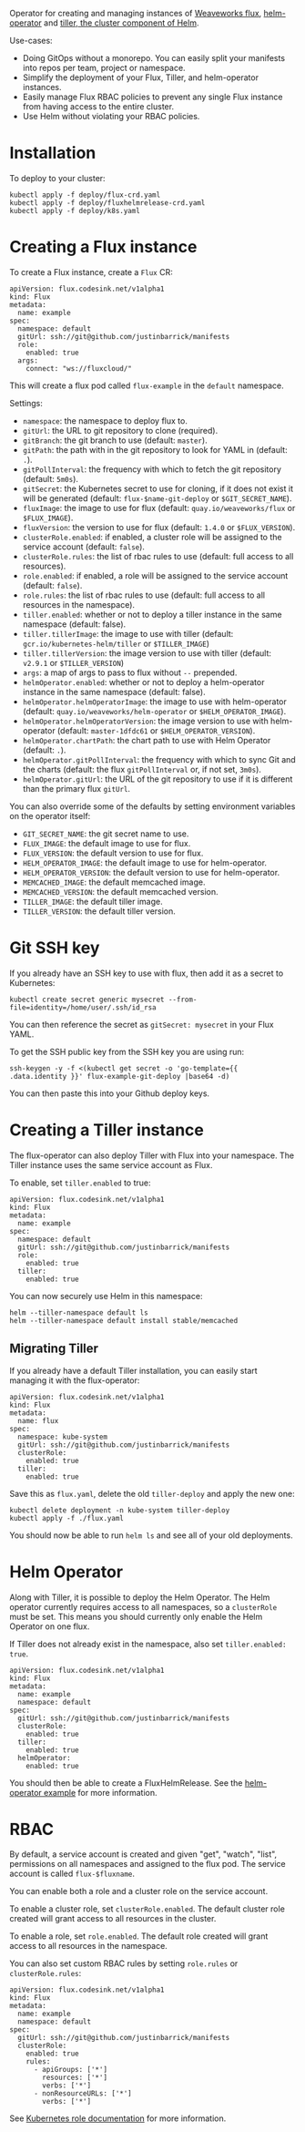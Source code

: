 Operator for creating and managing instances of [Weaveworks flux](https://github.com/weaveworks/flux), [helm-operator](https://github.com/weaveworks/flux/blob/master/site/helm/helm-integration.md) and [tiller, the cluster component of Helm](https://github.com/kubernetes/helm).

Use-cases:

* Doing GitOps without a monorepo. You can easily split your manifests into repos per team, project or namespace.
* Simplify the deployment of your Flux, Tiller, and helm-operator instances.
* Easily manage Flux RBAC policies to prevent any single Flux instance from having access to the entire cluster.
* Use Helm without violating your RBAC policies.

# Installation

To deploy to your cluster:

```
kubectl apply -f deploy/flux-crd.yaml
kubectl apply -f deploy/fluxhelmrelease-crd.yaml
kubectl apply -f deploy/k8s.yaml
```

# Creating a Flux instance

To create a Flux instance, create a `Flux` CR:

```
apiVersion: flux.codesink.net/v1alpha1
kind: Flux
metadata:
  name: example
spec:
  namespace: default
  gitUrl: ssh://git@github.com/justinbarrick/manifests
  role:
    enabled: true
  args:
    connect: "ws://fluxcloud/"
```

This will create a flux pod called `flux-example` in the `default` namespace.

Settings:

* `namespace`: the namespace to deploy flux to.
* `gitUrl`: the URL to git repository to clone (required).
* `gitBranch`: the git branch to use (default: `master`).
* `gitPath`: the path with in the git repository to look for YAML in (default: `.`).
* `gitPollInterval`: the frequency with which to fetch the git repository (default: `5m0s`).
* `gitSecret`: the Kubernetes secret to use for cloning, if it does not exist it will
               be generated (default: `flux-$name-git-deploy` or `$GIT_SECRET_NAME`).
* `fluxImage`: the image to use for flux (default: `quay.io/weaveworks/flux` or `$FLUX_IMAGE`).
* `fluxVersion`: the version to use for flux (default: `1.4.0` or `$FLUX_VERSION`).
* `clusterRole.enabled`: if enabled, a cluster role will be assigned to the service
                         account (default: `false`).
* `clusterRole.rules`: the list of rbac rules to use (default: full access to all resources).
* `role.enabled`: if enabled, a role will be assigned to the service
                  account (default: `false`).
* `role.rules`: the list of rbac rules to use (default: full access to all resources in the namespace).
* `tiller.enabled`: whether or not to deploy a tiller instance in the same namespace (default: false).
* `tiller.tillerImage`: the image to use with tiller (default: `gcr.io/kubernetes-helm/tiller` or `$TILLER_IMAGE`)
* `tiller.tillerVersion`: the image version to use with tiller (default: `v2.9.1` or `$TILLER_VERSION`)
* `args`: a map of args to pass to flux without `--` prepended.
* `helmOperator.enabled`: whether or not to deploy a helm-operator instance in the same namespace (default: false).
* `helmOperator.helmOperatorImage`: the image to use with helm-operator (default: `quay.io/weaveworks/helm-operator` or `$HELM_OPERATOR_IMAGE`).
* `helmOperator.helmOperatorVersion`: the image version to use with helm-operator (default: `master-1dfdc61` or `$HELM_OPERATOR_VERSION`).
* `helmOperator.chartPath`: the chart path to use with Helm Operator (default: `.`).
* `helmOperator.gitPollInterval`: the frequency with which to sync Git and the charts (default: the flux `gitPollInterval` or, if not set, `3m0s`).
* `helmOperator.gitUrl`: the URL of the git repository to use if it is different than the primary flux `gitUrl`.

You can also override some of the defaults by setting environment variables on the
operator itself:

* `GIT_SECRET_NAME`: the git secret name to use.
* `FLUX_IMAGE`: the default image to use for flux.
* `FLUX_VERSION`: the default version to use for flux.
* `HELM_OPERATOR_IMAGE`: the default image to use for helm-operator.
* `HELM_OPERATOR_VERSION`: the default version to use for helm-operator.
* `MEMCACHED_IMAGE`: the default memcached image.
* `MEMCACHED_VERSION`: the default memcached version.
* `TILLER_IMAGE`: the default tiller image.
* `TILLER_VERSION`: the default tiller version.

# Git SSH key

If you already have an SSH key to use with flux, then add it as a secret to Kubernetes:

```
kubectl create secret generic mysecret --from-file=identity=/home/user/.ssh/id_rsa
```

You can then reference the secret as `gitSecret: mysecret` in your Flux YAML.

To get the SSH public key from the SSH key you are using run:

```
ssh-keygen -y -f <(kubectl get secret -o 'go-template={{ .data.identity }}' flux-example-git-deploy |base64 -d)
```

You can then paste this into your Github deploy keys.

# Creating a Tiller instance

The flux-operator can also deploy Tiller with Flux into your namespace. The Tiller
instance uses the same service account as Flux.

To enable, set `tiller.enabled` to true:

```
apiVersion: flux.codesink.net/v1alpha1
kind: Flux
metadata:
  name: example
spec:
  namespace: default
  gitUrl: ssh://git@github.com/justinbarrick/manifests
  role:
    enabled: true
  tiller:
    enabled: true
```

You can now securely use Helm in this namespace:

```
helm --tiller-namespace default ls
helm --tiller-namespace default install stable/memcached
```

## Migrating Tiller

If you already have a default Tiller installation, you can easily start managing
it with the flux-operator:

```
apiVersion: flux.codesink.net/v1alpha1
kind: Flux
metadata:
  name: flux
spec:
  namespace: kube-system
  gitUrl: ssh://git@github.com/justinbarrick/manifests
  clusterRole:
    enabled: true
  tiller:
    enabled: true
```

Save this as `flux.yaml`, delete the old `tiller-deploy` and apply the new one:

```
kubectl delete deployment -n kube-system tiller-deploy
kubectl apply -f ./flux.yaml
```

You should now be able to run `helm ls` and see all of your old deployments.

# Helm Operator

Along with Tiller, it is possible to deploy the Helm Operator. The Helm operator currently
requires access to all namespaces, so a `clusterRole` must be set. This means you should currently
only enable the Helm Operator on one flux.

If Tiller does not already exist in the namespace, also set `tiller.enabled: true`.

```
apiVersion: flux.codesink.net/v1alpha1
kind: Flux
metadata:
  name: example
  namespace: default
spec:
  gitUrl: ssh://git@github.com/justinbarrick/manifests
  clusterRole:
    enabled: true
  tiller:
    enabled: true
  helmOperator:
    enabled: true
```

You should then be able to create a FluxHelmRelease. See the [helm-operator example](https://github.com/weaveworks/flux-helm-test) for more information.

# RBAC

By default, a service account is created and given "get", "watch", "list", permissions on
all namespaces and assigned to the flux pod. The service account is called
`flux-$fluxname`.

You can enable both a role and a cluster role on the service account.

To enable a cluster role, set `clusterRole.enabled`. The default cluster role created
will grant access to all resources in the cluster.

To enable a role, set `role.enabled`. The default role created will grant access to all
resources in the namespace.

You can also set custom RBAC rules by setting `role.rules` or `clusterRole.rules`:

```
apiVersion: flux.codesink.net/v1alpha1
kind: Flux
metadata:
  name: example
  namespace: default
spec:
  gitUrl: ssh://git@github.com/justinbarrick/manifests
  clusterRole:
    enabled: true
    rules:
      - apiGroups: ['*']
        resources: ['*']
        verbs: ['*']
      - nonResourceURLs: ['*']
        verbs: ['*']
```

See [Kubernetes role documentation](https://kubernetes.io/docs/reference/access-authn-authz/rbac/#role-and-clusterrole) for more information.
